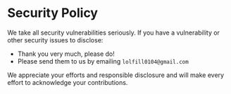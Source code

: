 # Security Policy

We take all security vulnerabilities seriously.
If you have a vulnerability or other security issues to disclose:

- Thank you very much, please do!
- Please send them to us by emailing `lolfill0104@gmail.com`

We appreciate your efforts and responsible disclosure and will make every effort to acknowledge your contributions.
